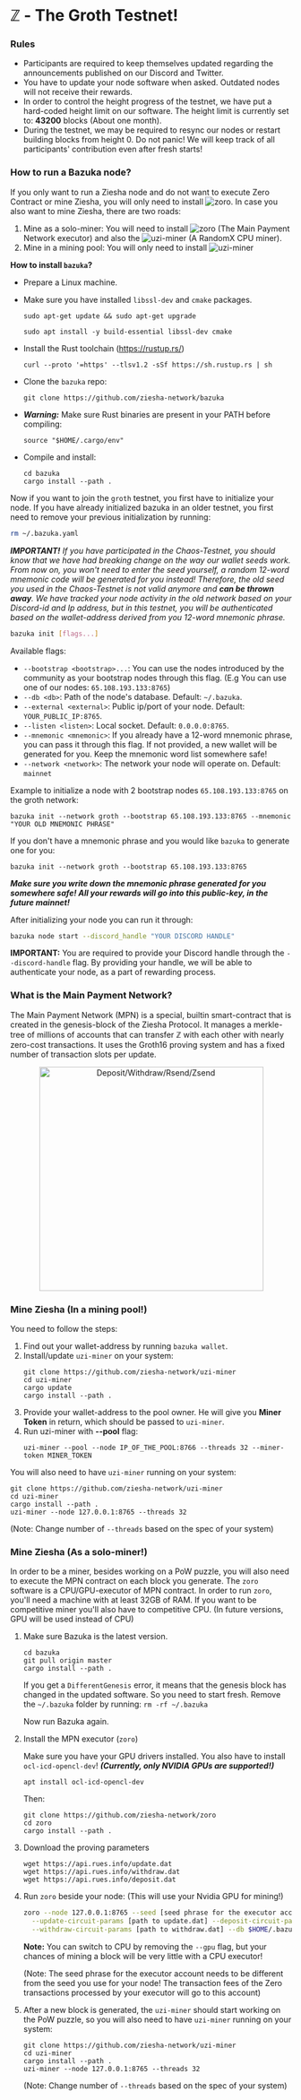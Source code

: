# ℤ - The Groth Testnet!

### Rules

 - Participants are required to keep themselves updated regarding the announcements published on our Discord and Twitter.
 - You have to update your node software when asked. Outdated nodes will not receive their rewards.
 - In order to control the height progress of the testnet, we have put a hard-coded height limit on our software. The height limit is currently set to: **43200** blocks (About one month).
 - During the testnet, we may be required to resync our nodes or restart building blocks from height 0. Do not panic! We will keep track of all participants' contribution even after fresh starts!

### How to run a Bazuka node?

If you only want to run a Ziesha node and do not want to execute Zero Contract or
mine Ziesha, you will only need to install ![zoro](https://github.com/ziesha-network/bazuka). In case you also
want to mine Ziesha, there are two roads:

 1. Mine as a solo-miner: You will need to install ![zoro](https://github.com/ziesha-network/zoro) (The Main Payment Network executor) and also the ![uzi-miner](https://github.com/ziesha-network/uzi-miner) (A RandomX CPU miner).
 2. Mine in a mining pool: You will only need to install ![uzi-miner](https://github.com/ziesha-network/uzi-miner)

**How to install `bazuka`?**

 * Prepare a Linux machine.
 * Make sure you have installed `libssl-dev` and `cmake` packages.

    ```
    sudo apt-get update && sudo apt-get upgrade
    ```

    ```
    sudo apt install -y build-essential libssl-dev cmake
    ```

 * Install the Rust toolchain (https://rustup.rs/)
    ```
    curl --proto '=https' --tlsv1.2 -sSf https://sh.rustup.rs | sh
    ```
 * Clone the `bazuka` repo:
    ```
    git clone https://github.com/ziesha-network/bazuka
    ```
 * ***Warning:*** Make sure Rust binaries are present in your PATH before compiling:
    ```
    source "$HOME/.cargo/env"
    ```
 * Compile and install:
    ```
    cd bazuka
    cargo install --path .
    ```

Now if you want to join the `groth` testnet, you first have to initialize your
node. If you have already initialized bazuka in an older testnet, you first need
to remove your previous initialization by running:

```sh
rm ~/.bazuka.yaml
```

***IMPORTANT!*** *If you have participated in the Chaos-Testnet, you should know that we have had breaking change on the way our wallet seeds work. From now on, you won't need to enter the seed yourself, a random 12-word mnemonic code will be generated for you instead! Therefore, the old seed you used in the Chaos-Testnet is not valid anymore and **can be thrown away**. We have tracked your node activity in the old network based on your Discord-id and Ip address, but in this testnet, you will be authenticated based on the wallet-address derived from you 12-word mnemonic phrase.*

```sh
bazuka init [flags...]
```

Available flags:

 * `--bootstrap <bootstrap>...`: You can use the nodes introduced by the community as your bootstrap nodes through this flag. (E.g You can use  one of our nodes: `65.108.193.133:8765`)
 * `--db <db>`: Path of the node's database. Default: `~/.bazuka`.
 * `--external <external>`: Public ip/port of your node. Default: `YOUR_PUBLIC_IP:8765`.
 * `--listen <listen>`: Local socket. Default: `0.0.0.0:8765`.
 * `--mnemonic <mnemonic>`: If you already have a 12-word mnemonic phrase, you can pass it through this flag. If not provided, a new wallet will be generated for you. Keep the mnemonic word list somewhere safe!
 * `--network <network>`: The network your node will operate on. Default: `mainnet`

Example to initialize a node with 2 bootstrap nodes `65.108.193.133:8765` on the groth network:

```
bazuka init --network groth --bootstrap 65.108.193.133:8765 --mnemonic "YOUR OLD MNEMONIC PHRASE"
```

If you don't have a mnemonic phrase and you would like `bazuka` to generate one for you:

```
bazuka init --network groth --bootstrap 65.108.193.133:8765
```

***Make sure you write down the mnemonic phrase generated for you somewhere safe! All your rewards will go into this public-key, in the future mainnet!***

After initializing your node you can run it through:

```sh
bazuka node start --discord_handle "YOUR DISCORD HANDLE"
```

**IMPORTANT:** You are required to provide your Discord handle through the
`--discord-handle` flag. By providing your handle, we will be able to authenticate
your node, as a part of rewarding process.

### What is the Main Payment Network?

The Main Payment Network (MPN) is a special, builtin smart-contract that is
created in the genesis-block of the Ziesha Protocol. It manages a merkle-tree of
millions of accounts that can transfer ℤ with each other with nearly zero-cost
transactions. It uses the Groth16 proving system and has a fixed number of
transaction slots per update.

<p align="center">
    <img width="400" src="https://user-images.githubusercontent.com/4275654/188954000-450b32ad-c5e8-4714-9664-3afa40400508.png" alt="Deposit/Withdraw/Rsend/Zsend">
</p>

### Mine Ziesha (In a mining pool!)

You need to follow the steps:

 1. Find out your wallet-address by running `bazuka wallet`.
 2. Install/update `uzi-miner` on your system:
    ```
    git clone https://github.com/ziesha-network/uzi-miner
    cd uzi-miner
    cargo update
    cargo install --path .
    ```
 3. Provide your wallet-address to the pool owner. He will give you **Miner Token** in return, which should be passed to `uzi-miner`.
 4. Run uzi-miner with **--pool** flag:
    ```
    uzi-miner --pool --node IP_OF_THE_POOL:8766 --threads 32 --miner-token MINER_TOKEN
    ```

You will also need to have `uzi-miner` running on your system:

   ```
   git clone https://github.com/ziesha-network/uzi-miner
   cd uzi-miner
   cargo install --path .
   uzi-miner --node 127.0.0.1:8765 --threads 32
   ```

   (Note: Change number of `--threads` based on the spec of your system)

### Mine Ziesha (As a solo-miner!)

In order to be a miner, besides working on a PoW puzzle, you will also need to
execute the MPN contract on each block you generate. The `zoro` software is
a CPU/GPU-executor of MPN contract. In order to run `zoro`, you'll need a machine
with at least 32GB of RAM. If you want to be competitive miner you'll also have to
competitive CPU. (In future versions, GPU will be used instead of CPU)

1. Make sure Bazuka is the latest version.

   ```
   cd bazuka
   git pull origin master
   cargo install --path .
   ```

   If you get a `DifferentGenesis` error, it means that the genesis block has changed
   in the updated software. So you need to start fresh. Remove the `~/.bazuka`
   folder by running: `rm -rf ~/.bazuka`

   Now run Bazuka again.

2. Install the MPN executor (`zoro`)

   Make sure you have your GPU drivers installed. You also have to install `ocl-icd-opencl-dev`! ***(Currently, only NVIDIA GPUs are supported!)***


   ```
   apt install ocl-icd-opencl-dev
   ```

   Then:

   ```
   git clone https://github.com/ziesha-network/zoro
   cd zoro
   cargo install --path .
   ```

3. Download the proving parameters

   ```
   wget https://api.rues.info/update.dat
   wget https://api.rues.info/withdraw.dat
   wget https://api.rues.info/deposit.dat
   ```

4. Run `zoro` beside your node: (This will use your Nvidia GPU for mining!)

   ```sh
   zoro --node 127.0.0.1:8765 --seed [seed phrase for the executor account] --network groth \
     --update-circuit-params [path to update.dat] --deposit-circuit-params [path to deposit.dat] \
     --withdraw-circuit-params [path to withdraw.dat] --db $HOME/.bazuka --gpu
   ```

   **Note:** You can switch to CPU by removing the `--gpu` flag, but your chances of mining a block
   will be very little with a CPU executor!

   (Note: The seed phrase for the executor account needs to be different from the
   seed you use for your node! The transaction fees of the Zero transactions processed
   by your executor will go to this account)

5. After a new block is generated, the `uzi-miner` should start working on the PoW
  puzzle, so you will also need to have `uzi-miner` running on your system:

   ```
   git clone https://github.com/ziesha-network/uzi-miner
   cd uzi-miner
   cargo install --path .
   uzi-miner --node 127.0.0.1:8765 --threads 32
   ```

   (Note: Change number of `--threads` based on the spec of your system)
